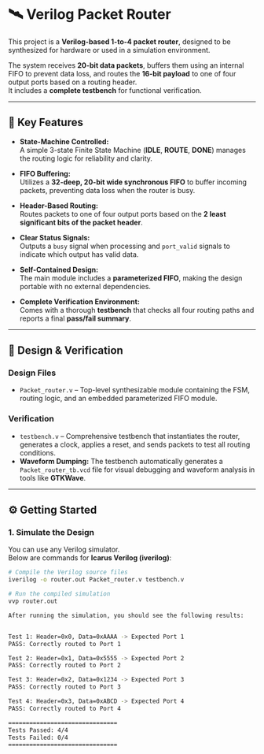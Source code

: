 # 🛰️ Verilog Packet Router

This project is a **Verilog-based 1-to-4 packet router**, designed to be synthesized for hardware or used in a simulation environment.

The system receives **20-bit data packets**, buffers them using an internal FIFO to prevent data loss, and routes the **16-bit payload** to one of four output ports based on a routing header.  
It includes a **complete testbench** for functional verification.

---

## 🚀 Key Features

- **State-Machine Controlled:**  
  A simple 3-state Finite State Machine (**IDLE**, **ROUTE**, **DONE**) manages the routing logic for reliability and clarity.

- **FIFO Buffering:**  
  Utilizes a **32-deep, 20-bit wide synchronous FIFO** to buffer incoming packets, preventing data loss when the router is busy.

- **Header-Based Routing:**  
  Routes packets to one of four output ports based on the **2 least significant bits of the packet header**.

- **Clear Status Signals:**  
  Outputs a `busy` signal when processing and `port_valid` signals to indicate which output has valid data.

- **Self-Contained Design:**  
  The main module includes a **parameterized FIFO**, making the design portable with no external dependencies.

- **Complete Verification Environment:**  
  Comes with a thorough **testbench** that checks all four routing paths and reports a final **pass/fail summary**.

---

## 🧩 Design & Verification

### Design Files
- `Packet_router.v` – Top-level synthesizable module containing the FSM, routing logic, and an embedded parameterized FIFO module.

### Verification
- `testbench.v` – Comprehensive testbench that instantiates the router, generates a clock, applies a reset, and sends packets to test all routing conditions.
- **Waveform Dumping:** The testbench automatically generates a `Packet_router_tb.vcd` file for visual debugging and waveform analysis in tools like **GTKWave**.

---

## ⚙️ Getting Started

### 1. Simulate the Design

You can use any Verilog simulator.  
Below are commands for **Icarus Verilog (iverilog)**:

```bash
# Compile the Verilog source files
iverilog -o router.out Packet_router.v testbench.v

# Run the compiled simulation
vvp router.out 

After running the simulation, you should see the following results:


Test 1: Header=0x0, Data=0xAAAA -> Expected Port 1
PASS: Correctly routed to Port 1

Test 2: Header=0x1, Data=0x5555 -> Expected Port 2
PASS: Correctly routed to Port 2

Test 3: Header=0x2, Data=0x1234 -> Expected Port 3
PASS: Correctly routed to Port 3

Test 4: Header=0x3, Data=0xABCD -> Expected Port 4
PASS: Correctly routed to Port 4

===============================
Tests Passed: 4/4
Tests Failed: 0/4
===============================
